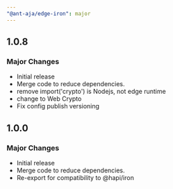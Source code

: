 ```yaml
---
"@ant-aja/edge-iron": major
---
```



## 1.0.8

### Major Changes

- Initial release
- Merge code to reduce dependencies.
- remove import('crypto') is Nodejs, not edge runtime
- change to Web Crypto
- Fix config publish versioning 

## 1.0.0

### Major Changes

- Initial release
- Merge code to reduce dependencies.
- Re-export for compatibility to @hapi/iron 
 